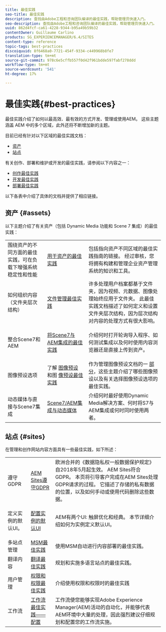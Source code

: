```yaml
---
title: 最佳实践
seo-title: 最佳实践
description: 查找由Adobe工程和咨询团队编译的最佳实践，帮助管理员快速入门。
seo-description: 查找由Adobe工程和咨询团队编译的最佳实践，帮助管理员快速入门。
uuid: 862d4fcf-ca61-4228-9344-b95a49b59b32
contentOwner: Guillaume Carlino
products: SG_EXPERIENCEMANAGER/6.4/SITES
content-type: reference
topic-tags: best-practices
discoiquuid: 8f6468a0-7721-454f-9334-c449968b8fe7
translation-type: tm+mt
source-git-commit: 978c6e5cffb557f0d42f961bdde597fabf278ddd
workflow-type: tm+mt
source-wordcount: '541'
ht-degree: 17%

---
```



# 最佳实践{#best-practices}

最佳实践介绍了如何以最高效、最有效的方式开发、管理或使用AEM。 这些主题涵盖 AEM 中的多个区域，此外还将不断增加新的主题。

目前已经有针对以下区域的最佳实践文档：

* [资产](#assets)
* [站点](#sites)

有关创作、部署和维护或开发的最佳实践，请参阅以下内容之一：

* [创作最佳实践](/help/sites-authoring/best-practices.md)
* [开发最佳实践](/help/sites-developing/best-practices.md)
* [部署最佳实践](/help/sites-deploying/best-practices.md)

以下各表中介绍了具体的文档并提供了相应链接。

## 资产 {#assets}

以下主题介绍了有关资产（包括 Dynamic Media 功能和 Scene 7 集成）的最佳实践：

<table> 
 <tbody>
  <tr>
   <td>围绕资产的不同方面的最佳实践，可在负载下增强系统稳定性和性能</td> 
   <td><a href="/help/assets/organize-assets.md">用于资产的最佳实践</a></td> 
   <td>包括指向资产不同区域的最佳实践指南的链接。 经过审核，您将拥有构建和管理企业资产管理系统的知识和工具。</td> 
  </tr>
  <tr>
   <td>如何组织内容（文件夹层次结构）</td> 
   <td><a href="/help/assets/organize-assets.md">文件管理最佳实践</a></td> 
   <td>许多处理用户档案都基于文件夹，因为视频、元数据、图像处理始终应用于文件夹。 此最佳实践文档描述了如何定义和设置文件夹层次结构，因为层次结构对内容的处理方式有很大影响。 </td> 
  </tr>
  <tr>
   <td>整合Scene7和AEM</td> 
   <td><a href="/help/sites-administering/scene7.md#best-practices-for-integrating-scene-with-aem">将Scene7与AEM集成的最佳实践</a></td> 
   <td><p>介绍何时打开轮询导入程序、如何测试集成以及何时使用内容浏览器还是直接上传到资产。</p> </td> 
  </tr>
  <tr>
   <td>图像预设选项</td> 
   <td>了解 <a href="/help/assets/managing-image-presets.md#understanding-image-presets">图像预设</a> 和图 <a href="/help/assets/managing-image-presets.md#image-preset-options">像预设最佳实践</a></td> 
   <td>作为管理图像预设文档的一 <a href="/help/assets/managing-image-presets.md">部分</a>，这些主题介绍了哪些图像预设以及有关选择图像预设选项的最佳实践。</td> 
  </tr>
  <tr>
   <td>动态媒体与直接与Scene7集成</td> 
   <td><a href="/help/sites-administering/scene7.md#aem-scene-integration-versus-dynamic-media">Scene7/AEM集成与动态媒体</a></td> 
   <td>介绍何时最好使用Dynamic Media解决方案、何时将S7与AEM集成或何时同时使用两者。</td> 
  </tr>
 </tbody>
</table>

## 站点 {#sites}

在管理和创作网站内容方面具有一些最佳实践，如下所述：

<table> 
 <tbody>
  <tr>
   <td>遵守GDPR</td> 
   <td><a href="/help/sites-administering/gdpr-compliance-sites.md">AEM Sites遵守GDPR</a></td> 
   <td>欧洲合并的《数据隐私权一般数据保护规定》自2018年5月起生效。 AEM Sites符合GDPR。 本页将引导客户完成在AEM Sites处理GDPR请求的过程。 它描述了存储的私有数据的位置，以及如何手动或使用代码删除这些数据。</td> 
  </tr>
  <tr>
   <td>定义实例的默认UI。</td> 
   <td><p><a href="/help/sites-authoring/select-ui.md#configuring-the-default-ui-for-your-instance">配置实例的默认UI</a></p> </td> 
   <td>AEM有两个UI: 触屏优化和经典。 本节详细介绍如何为实例定义默认UI。</td> 
  </tr>
  <tr>
   <td>多站点管理</td> 
   <td><a href="/help/sites-administering/msm-best-practices.md">MSM最佳实践</a></td> 
   <td>使用MSM自动进行内容部署的最佳实践。 </td> 
  </tr>
  <tr>
   <td>翻译内容</td> 
   <td><a href="/help/sites-administering/tc-bp.md">翻译最佳实践</a></td> 
   <td>规划和实施多语言站点的最佳实践。</td> 
  </tr>
  <tr>
   <td>用户管理</td> 
   <td><a href="/help/sites-administering/security.md#best-practices">权限和权限最佳实践</a></td> 
   <td>介绍使用权限和权限时的最佳实践 </td> 
  </tr>
  <tr>
   <td>工作流</td> 
   <td><a href="/help/sites-developing/workflows-best-practices.md#configuration">工作流最佳实践——配置</a></td> 
   <td>工作流使您能够实现Adobe Experience Manager(AEM)活动的自动化，并能够代表AEM环境中大量的处理，因此强烈建议仔细规划和配置您的工作流实施。</td> 
  </tr>
 </tbody>
</table>

